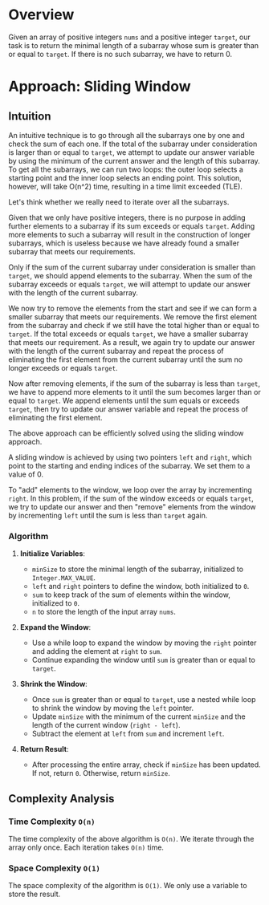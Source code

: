 # Overview
Given an array of positive integers `nums` and a positive integer `target`, our task is to return the minimal length of a subarray whose sum is greater than or equal to `target`. If there is no such subarray, we have to return 0.

# Approach: Sliding Window

## Intuition
An intuitive technique is to go through all the subarrays one by one and check the sum of each one. If the total of the subarray under consideration is larger than or equal to `target`, we attempt to update our answer variable by using the minimum of the current answer and the length of this subarray. To get all the subarrays, we can run two loops: the outer loop selects a starting point and the inner loop selects an ending point. This solution, however, will take O(n^2) time, resulting in a time limit exceeded (TLE).

Let's think whether we really need to iterate over all the subarrays.

Given that we only have positive integers, there is no purpose in adding further elements to a subarray if its sum exceeds or equals `target`. Adding more elements to such a subarray will result in the construction of longer subarrays, which is useless because we have already found a smaller subarray that meets our requirements.

Only if the sum of the current subarray under consideration is smaller than `target`, we should append elements to the subarray. When the sum of the subarray exceeds or equals `target`, we will attempt to update our answer with the length of the current subarray.

We now try to remove the elements from the start and see if we can form a smaller subarray that meets our requirements. We remove the first element from the subarray and check if we still have the total higher than or equal to `target`. If the total exceeds or equals `target`, we have a smaller subarray that meets our requirement. As a result, we again try to update our answer with the length of the current subarray and repeat the process of eliminating the first element from the current subarray until the sum no longer exceeds or equals `target`.

Now after removing elements, if the sum of the subarray is less than `target`, we have to append more elements to it until the sum becomes larger than or equal to `target`. We append elements until the sum equals or exceeds `target`, then try to update our answer variable and repeat the process of eliminating the first element.

The above approach can be efficiently solved using the sliding window approach.

A sliding window is achieved by using two pointers `left` and `right`, which point to the starting and ending indices of the subarray. We set them to a value of 0.

To "add" elements to the window, we loop over the array by incrementing `right`. In this problem, if the sum of the window exceeds or equals `target`, we try to update our answer and then "remove" elements from the window by incrementing `left` until the sum is less than `target` again.


### Algorithm
1. **Initialize Variables**:
    - `minSize` to store the minimal length of the subarray, initialized to `Integer.MAX_VALUE`.
    - `left` and `right` pointers to define the window, both initialized to `0`.
    - `sum` to keep track of the sum of elements within the window, initialized to `0`.
    - `n` to store the length of the input array `nums`.

2. **Expand the Window**:
    - Use a while loop to expand the window by moving the `right` pointer and adding the element at `right` to `sum`.
    - Continue expanding the window until `sum` is greater than or equal to `target`.

3. **Shrink the Window**:
    - Once `sum` is greater than or equal to `target`, use a nested while loop to shrink the window by moving the `left` pointer.
    - Update `minSize` with the minimum of the current `minSize` and the length of the current window (`right - left`).
    - Subtract the element at `left` from `sum` and increment `left`.

4. **Return Result**:
    - After processing the entire array, check if `minSize` has been updated. If not, return `0`. Otherwise, return `minSize`.


## Complexity Analysis
### Time Complexity `O(n)`
The time complexity of the above algorithm is `O(n)`. We iterate through the array only once. Each iteration takes `O(n)` time.
### Space Complexity `O(1)`
The space complexity of the algorithm is `O(1)`. We only use a variable to store the result.
